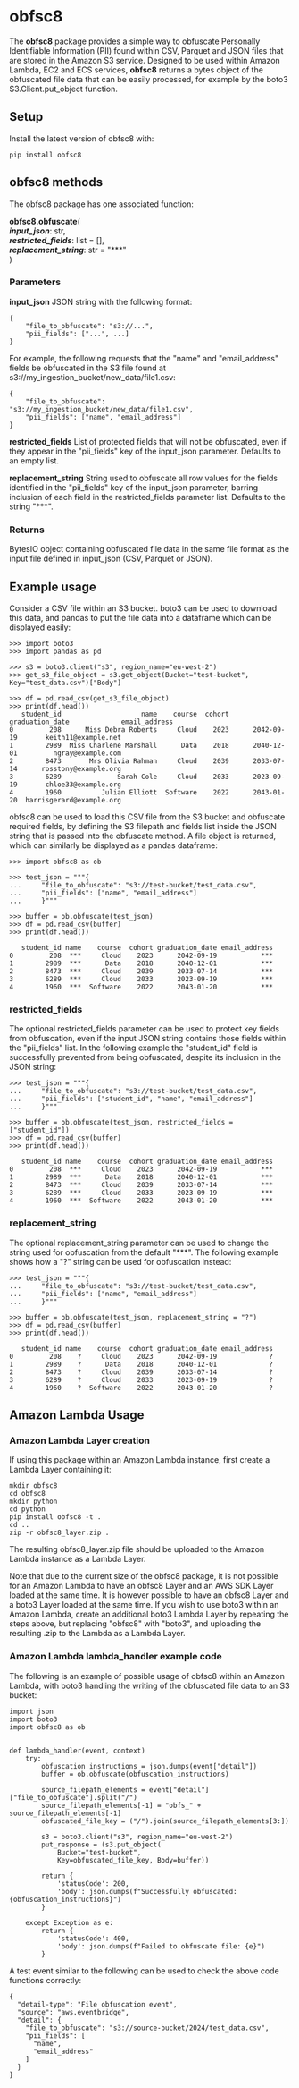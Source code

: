 # obfsc8
The **obfsc8** package provides a simple way to obfuscate Personally Identifiable Information (PII) found within CSV,  Parquet and JSON files that are stored in the Amazon S3 service.
Designed to be used within Amazon Lambda, EC2 and ECS services, **obfsc8** returns a bytes object of the obfuscated file data that can be easily processed, for example by the boto3 S3.Client.put_object function.  
  


## Setup
Install the latest version of obfsc8 with:
```
pip install obfsc8
```  
  

## obfsc8 methods
The obfsc8 package has one associated function:  

**obfsc8.obfuscate**(  
    ***input_json***: str,  
    ***restricted_fields***: list = [],  
    ***replacement_string***: str = "***"  
)  


### Parameters 

**input_json**
JSON string with the following format:  

    {
        "file_to_obfuscate": "s3://...",
        "pii_fields": ["...", ...]
    }
      

For example, the following requests that the "name" and "email_address" fields be obfuscated in the S3 file found at s3://my_ingestion_bucket/new_data/file1.csv: 
        
    
    {
        "file_to_obfuscate": "s3://my_ingestion_bucket/new_data/file1.csv",
        "pii_fields": ["name", "email_address"]
    }


**restricted_fields**
List of protected fields that will not be obfuscated, even if they appear in the 
"pii_fields" key of the input_json parameter.  Defaults to an empty list.

**replacement_string**
    String used to obfuscate all row values for the fields identified in the "pii_fields" key of the input_json parameter, barring inclusion of each field in the restricted_fields parameter list.  Defaults to the string "***".  

### Returns
BytesIO object containing obfuscated file data in the same file format as the input file defined in input_json (CSV, Parquet or JSON).  

## Example usage 
Consider a CSV file within an S3 bucket.  boto3 can be used to download this data, and pandas to put the file data into a dataframe which can be displayed easily:

```
>>> import boto3
>>> import pandas as pd

>>> s3 = boto3.client("s3", region_name="eu-west-2")
>>> get_s3_file_object = s3.get_object(Bucket="test-bucket", Key="test_data.csv")["Body"]

>>> df = pd.read_csv(get_s3_file_object)
>>> print(df.head())
   student_id                    name    course  cohort graduation_date             email_address
0         208      Miss Debra Roberts     Cloud    2023      2042-09-19       keith11@example.net
1        2989  Miss Charlene Marshall      Data    2018      2040-12-01         ngray@example.com
2        8473       Mrs Olivia Rahman     Cloud    2039      2033-07-14      rosstony@example.org
3        6289              Sarah Cole     Cloud    2033      2023-09-19       chloe33@example.org
4        1960          Julian Elliott  Software    2022      2043-01-20  harrisgerard@example.org

```
obfsc8 can be used to load this CSV file from the S3 bucket and obfuscate required fields, by defining the S3 filepath and fields list inside the JSON string that is passed into the obfuscate method.  A file object is returned, which can similarly be displayed as a pandas dataframe: 
```
>>> import obfsc8 as ob

>>> test_json = """{
...     "file_to_obfuscate": "s3://test-bucket/test_data.csv",
...     "pii_fields": ["name", "email_address"]
...     }"""

>>> buffer = ob.obfuscate(test_json)
>>> df = pd.read_csv(buffer)
>>> print(df.head())

   student_id name    course  cohort graduation_date email_address
0         208  ***     Cloud    2023      2042-09-19           ***
1        2989  ***      Data    2018      2040-12-01           ***
2        8473  ***     Cloud    2039      2033-07-14           ***
3        6289  ***     Cloud    2033      2023-09-19           ***
4        1960  ***  Software    2022      2043-01-20           ***
```
### restricted_fields
The optional restricted_fields parameter can be used to protect key fields from obfuscation, even if the input JSON string contains those fields within the "pii_fields" list.  In the following example the "student_id" field is successfully prevented from being obfuscated, despite its inclusion in the JSON string:
```
>>> test_json = """{
...     "file_to_obfuscate": "s3://test-bucket/test_data.csv",
...     "pii_fields": ["student_id", "name", "email_address"]
...     }"""

>>> buffer = ob.obfuscate(test_json, restricted_fields = ["student_id"])
>>> df = pd.read_csv(buffer)
>>> print(df.head())

   student_id name    course  cohort graduation_date email_address
0         208  ***     Cloud    2023      2042-09-19           ***
1        2989  ***      Data    2018      2040-12-01           ***
2        8473  ***     Cloud    2039      2033-07-14           ***
3        6289  ***     Cloud    2033      2023-09-19           ***
4        1960  ***  Software    2022      2043-01-20           ***
```
### replacement_string
The optional replacement_string parameter can be used to change the string used for obfuscation from the default "***".  The following example shows how a "?" string can be used for obfuscation instead:
```
>>> test_json = """{
...     "file_to_obfuscate": "s3://test-bucket/test_data.csv",
...     "pii_fields": ["name", "email_address"]
...     }"""

>>> buffer = ob.obfuscate(test_json, replacement_string = "?")
>>> df = pd.read_csv(buffer)
>>> print(df.head())

   student_id name    course  cohort graduation_date email_address
0         208    ?     Cloud    2023      2042-09-19             ?
1        2989    ?      Data    2018      2040-12-01             ?
2        8473    ?     Cloud    2039      2033-07-14             ?
3        6289    ?     Cloud    2033      2023-09-19             ?
4        1960    ?  Software    2022      2043-01-20             ?
```

## Amazon Lambda Usage
### Amazon Lambda Layer creation
If using this package within an Amazon Lambda instance, first create a Lambda Layer containing it:
```
mkdir obfsc8
cd obfsc8
mkdir python
cd python
pip install obfsc8 -t .
cd ..
zip -r obfsc8_layer.zip .
```
The resulting obfsc8_layer.zip file should be uploaded to the Amazon Lambda instance as a Lambda Layer.

Note that due to the current size of the obfsc8 package, it is not possible for an Amazon Lambda to have an obfsc8 Layer and an AWS SDK Layer loaded at the same time.
It is however possible to have an obfsc8 Layer and a boto3 Layer loaded at the same time.
If you wish to use boto3 within an Amazon Lambda, create an additional boto3 Lambda Layer by repeating the steps above, but replacing "obfsc8" with "boto3", and uploading the resulting .zip to the Lambda as a Lambda Layer.  


### Amazon Lambda lambda_handler example code
The following is an example of possible usage of obfsc8 within an Amazon Lambda, with boto3 handling the writing of the obfuscated file data to an S3 bucket: 
```
import json
import boto3
import obfsc8 as ob


def lambda_handler(event, context)
    try:
        obfuscation_instructions = json.dumps(event["detail"])
        buffer = ob.obfuscate(obfuscation_instructions)
        
        source_filepath_elements = event["detail"]["file_to_obfuscate"].split("/")
        source_filepath_elements[-1] = "obfs_" + source_filepath_elements[-1]
        obfuscated_file_key = ("/").join(source_filepath_elements[3:])
        
        s3 = boto3.client("s3", region_name="eu-west-2")
        put_response = (s3.put_object(
            Bucket="test-bucket",
            Key=obfuscated_file_key, Body=buffer))
            
        return {
            'statusCode': 200,
            'body': json.dumps(f"Successfully obfuscated: {obfuscation_instructions}")
        }
    
    except Exception as e:
        return {
            'statusCode': 400,
            'body': json.dumps(f"Failed to obfuscate file: {e}")
        }
```

A test event similar to the following can be used to check the above code functions correctly:
```
{
  "detail-type": "File obfuscation event",
  "source": "aws.eventbridge",
  "detail": {
    "file_to_obfuscate": "s3://source-bucket/2024/test_data.csv",
    "pii_fields": [
      "name",
      "email_address"
    ]
  }
}
```